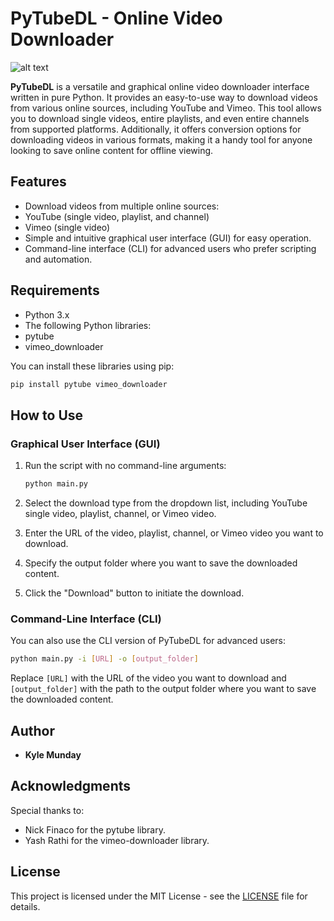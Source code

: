 # PyTubeDL - Online Video Downloader

![alt text](https://i.imgur.com/JZABDSy.png)

**PyTubeDL** is a versatile and graphical online video downloader interface written in pure Python. It provides an easy-to-use way to download videos from various online sources, including YouTube and Vimeo. This tool allows you to download single videos, entire playlists, and even entire channels from supported platforms. Additionally, it offers conversion options for downloading videos in various formats, making it a handy tool for anyone looking to save online content for offline viewing.

## Features

- Download videos from multiple online sources:
- YouTube (single video, playlist, and channel)
- Vimeo (single video)
- Simple and intuitive graphical user interface (GUI) for easy operation.
- Command-line interface (CLI) for advanced users who prefer scripting and automation.

## Requirements

- Python 3.x
- The following Python libraries:
- pytube
- vimeo_downloader

You can install these libraries using pip:

```bash
pip install pytube vimeo_downloader
```

## How to Use

### Graphical User Interface (GUI)

1. Run the script with no command-line arguments:

   ```bash
   python main.py
   ```

2. Select the download type from the dropdown list, including YouTube single video, playlist, channel, or Vimeo video.

3. Enter the URL of the video, playlist, channel, or Vimeo video you want to download.

4. Specify the output folder where you want to save the downloaded content.

5. Click the "Download" button to initiate the download.

### Command-Line Interface (CLI)

You can also use the CLI version of PyTubeDL for advanced users:

```bash
python main.py -i [URL] -o [output_folder]
```

Replace `[URL]` with the URL of the video you want to download and `[output_folder]` with the path to the output folder where you want to save the downloaded content.

## Author

- **Kyle Munday**

## Acknowledgments

Special thanks to:

- Nick Finaco for the pytube library.
- Yash Rathi for the vimeo-downloader library.

## License

This project is licensed under the MIT License - see the [LICENSE](LICENSE) file for details.
